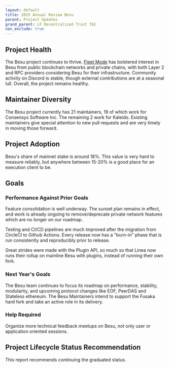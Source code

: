 ```yaml
---
layout: default
title: 2025 Annual Review Besu
parent: Project Updates
grand_parent: LF Decentralized Trust TAC
nav_exclude: true
---
```




## Project Health

The Besu project continues to thrive. [Fleet Mode](https://consensys.io/blog/besu-fleet-the-future-of-rpc-scaling) has bolstered interest in Besu from public blockchain networks and private chains, with both Layer 2 and RPC providers considering Besu for their infrastructure. Community activity on Discord is stable, though external contributions are at a seasonal lull. Overall, the project remains healthy.


## Maintainer Diversity

The Besu project currently has 21 maintainers, 19  of which work for Consensys Software Inc. The remaining 2 work for Kaleido. Existing maintainers give special attention to new pull requests and are very timely in moving those forward.

## Project Adoption

Besu's share of mainnet stake is around 18%. This value is very hard to measure reliably, but anywhere between 15-20% is a good place for an execution client to be.

## Goals

### Performance Against Prior Goals

Feature consolidation is well underway. The sunset plan remains in effect, and work is already ongoing to remove/deprecate private network features which are no longer on our roadmap.

Testing and CI/CD pipelines are much improved after the migration from CircleCI to Github Actions. Every release now has a "burn-in" phase that is run consistently and reproducibly prior to release.

Great strides were made with the Plugin API, so much so that Linea now runs their rollup on mainline Besu with plugins, instead of running their own fork. 


### Next Year's Goals

The Besu team continues to focus its roadmap on performance, stability, modularity, and upcoming protocol changes like EOF, PeerDAS and Stateless ethereum. The Besu Maintainers intend to support the Fusaka hard fork and take an active role in its delivery.

### Help Required

Organize more technical feedback meetups on Besu, not only user or application oriented sessions. 

## Project Lifecycle Status Recommendation

This report recommends continuing the graduated status. 